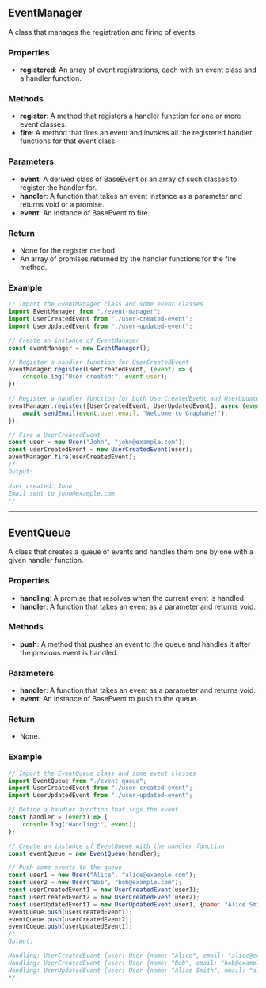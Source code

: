 ## EventManager

A class that manages the registration and firing of events.

### Properties

- **registered**: An array of event registrations, each with an event class and a handler function.

### Methods

- **register**: A method that registers a handler function for one or more event classes.
- **fire**: A method that fires an event and invokes all the registered handler functions for that event class.

### Parameters

- **event**: A derived class of BaseEvent or an array of such classes to register the handler for.
- **handler**: A function that takes an event instance as a parameter and returns void or a promise.
- **event**: An instance of BaseEvent to fire.

### Return

- None for the register method.
- An array of promises returned by the handler functions for the fire method.

### Example

```js
// Import the EventManager class and some event classes
import EventManager from "./event-manager";
import UserCreatedEvent from "./user-created-event";
import UserUpdatedEvent from "./user-updated-event";

// Create an instance of EventManager
const eventManager = new EventManager();

// Register a handler function for UserCreatedEvent
eventManager.register(UserCreatedEvent, (event) => {
	console.log("User created:", event.user);
});

// Register a handler function for both UserCreatedEvent and UserUpdatedEvent
eventManager.register([UserCreatedEvent, UserUpdatedEvent], async (event) => {
	await sendEmail(event.user.email, "Welcome to Graphane!");
});

// Fire a UserCreatedEvent
const user = new User("John", "john@example.com");
const userCreatedEvent = new UserCreatedEvent(user);
eventManager.fire(userCreatedEvent);
/*
Output:

User created: John
Email sent to john@example.com
*/
```

---

## EventQueue

A class that creates a queue of events and handles them one by one with a given handler function.

### Properties

- **handling**: A promise that resolves when the current event is handled.
- **handler**: A function that takes an event as a parameter and returns void.

### Methods

- **push**: A method that pushes an event to the queue and handles it after the previous event is handled.

### Parameters

- **handler**: A function that takes an event as a parameter and returns void.
- **event**: An instance of BaseEvent to push to the queue.

### Return

- None.

### Example

```js
// Import the EventQueue class and some event classes
import EventQueue from "./event-queue";
import UserCreatedEvent from "./user-created-event";
import UserUpdatedEvent from "./user-updated-event";

// Define a handler function that logs the event
const handler = (event) => {
	console.log("Handling:", event);
};

// Create an instance of EventQueue with the handler function
const eventQueue = new EventQueue(handler);

// Push some events to the queue
const user1 = new User("Alice", "alice@example.com");
const user2 = new User("Bob", "bob@example.com");
const userCreatedEvent1 = new UserCreatedEvent(user1);
const userCreatedEvent2 = new UserCreatedEvent(user2);
const userUpdatedEvent1 = new UserUpdatedEvent(user1, {name: "Alice Smith"});
eventQueue.push(userCreatedEvent1);
eventQueue.push(userCreatedEvent2);
eventQueue.push(userUpdatedEvent1);
/*
Output:

Handling: UserCreatedEvent {user: User {name: "Alice", email: "alice@example.com"}}
Handling: UserCreatedEvent {user: User {name: "Bob", email: "bob@example.com"}}
Handling: UserUpdatedEvent {user: User {name: "Alice Smith", email: "alice@example.com"}, changes: {name: "Alice Smith"}}
*/
```